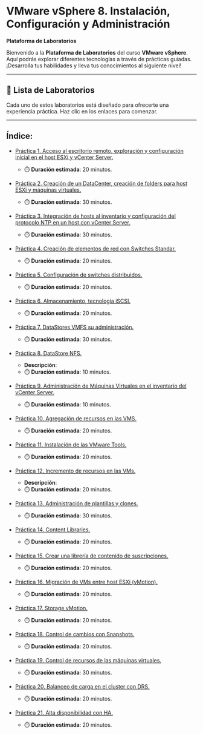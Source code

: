 # VMware vSphere 8. Instalación, Configuración y Administración

**Plataforma de Laboratorios**

Bienvenido a la **Plataforma de Laboratorios** del curso **VMware vSphere**. Aquí podrás explorar diferentes tecnologías a través de prácticas guiadas. ¡Desarrolla tus habilidades y lleva tus conocimientos al siguiente nivel!

---

## 🌟 **Lista de Laboratorios**

Cada uno de estos laboratorios está diseñado para ofrecerte una experiencia práctica. Haz clic en los enlaces para comenzar.

---
 
## Índice:
 - [Práctica 1. Acceso al escritorio remoto, exploración y configuración inicial en el host ESXi y vCenter Server.](./Lab1/main.md)
   - ⏱️ **Duración estimada**: 20 minutos.

 - [Práctica 2. Creación de un DataCenter, creación de folders para host ESXi y máquinas virtuales.](./lab2/README.md)
   - ⏱️ **Duración estimada**: 30 minutos.

 - [Práctica 3. Integración de hosts al inventario y configuración del protocolo NTP en un host con vCenter Server.](./Lab3/main.md)
   - ⏱️ **Duración estimada**: 30 minutos.

 - [Práctica 4. Creación de elementos de red con Switches Standar.](./lab4/README.md)
   - ⏱️ **Duración estimada**: 20 minutos.

 - [Práctica 5. Configuración de switches distribuidos.](./lab5/README.md)
   - ⏱️ **Duración estimada**: 20 minutos.

 - [Práctica 6. Almacenamiento, tecnología iSCSI.](./lab6/README.md)
   - ⏱️ **Duración estimada**: 20 minutos.

 - [Práctica 7. DataStores VMFS su administración.](./lab7/README.md)
   - ⏱️ **Duración estimada**: 30 minutos.

 - [Práctica 8. DataStore NFS.](./Lab8/main.md)
   - **Descripción**:  
   - ⏱️ **Duración estimada**: 10 minutos.

 - [Práctica 9. Administración de Máquinas Virtuales en el inventario del vCenter Server.](./lab9/README.md)
   - ⏱️ **Duración estimada**: 10 minutos.

 - [Práctica 10. Agregación de recursos en las VMS.](./lab10/README.md)
   - ⏱️ **Duración estimada**: 20 minutos.

 - [Práctica 11. Instalación de las VMware Tools.](./lab11/README.md)
   - ⏱️ **Duración estimada**: 20 minutos.

 - [Práctica 12. Incremento de recursos en las VMs.](./lab12/README.md)
   - **Descripción**:  
   - ⏱️ **Duración estimada**: 20 minutos.

 - [Práctica 13. Administración de plantillas y clones.](./lab13/README.md)
   - ⏱️ **Duración estimada**: 30 minutos.

 - [Práctica 14. Content Libraries.](./lab14/readme.md)
   - ⏱️ **Duración estimada**: 20 minutos.

 - [Práctica 15. Crear una librería de contenido de suscripciones.](./lab15/readme.md)
   - ⏱️ **Duración estimada**: 20 minutos.

 - [Práctica 16. Migración de VMs entre host ESXi (vMotion).](./lab16/readme.md)
   - ⏱️ **Duración estimada**: 20 minutos.

 - [Práctica 17. Storage vMotion.](./lab17/readme.md)
   - ⏱️ **Duración estimada**: 20 minutos.

 - [Práctica 18. Control de cambios con Snapshots.](./lab18/README.md)
   - ⏱️ **Duración estimada**: 20 minutos.

 - [Práctica 19. Control de recursos de las máquinas virtuales.](./lab19/README.md)
   - ⏱️ **Duración estimada**: 30 minutos.

 - [Práctica 20. Balanceo de carga en el cluster con DRS.](./lab20/README.md)
   - ⏱️ **Duración estimada**: 20 minutos.

 - [Práctica 21. Alta disponibilidad con HA.](./lab21/README.md)
   - ⏱️ **Duración estimada**: 20 minutos.
